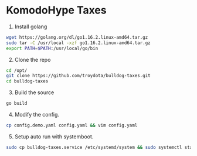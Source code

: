 # KomodoHype Taxes

1. Install golang
```bash
wget https://golang.org/dl/go1.16.2.linux-amd64.tar.gz
sudo tar -C /usr/local -xzf go1.16.2.linux-amd64.tar.gz
export PATH=$PATH:/usr/local/go/bin
```

2. Clone the repo
```bash
cd /opt/
git clone https://github.com/troydota/bulldog-taxes.git
cd bulldog-taxes
```

3. Build the source
```bash
go build
```

4. Modify the config.
```bash
cp config.demo.yaml config.yaml && vim config.yaml
```

5. Setup auto run with systemboot.
```bash
sudo cp bulldog-taxes.service /etc/systemd/system && sudo systemctl start bulldog-taxes && sudo systemctl enable bulldog-taxes
```
